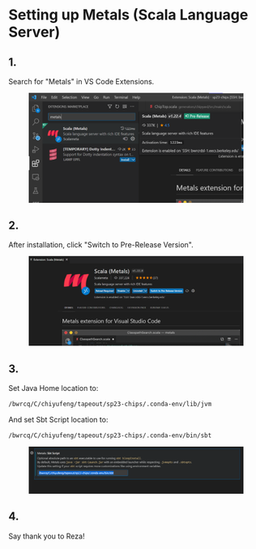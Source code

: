 # Setting up Metals (Scala Language Server)

## 1.&#x20;

Search for "Metals" in VS Code Extensions.

<figure><img src="../.gitbook/assets/image (2).png" alt=""><figcaption></figcaption></figure>

## 2.

After installation, click "Switch to Pre-Release Version".

<figure><img src="../.gitbook/assets/image (1).png" alt=""><figcaption></figcaption></figure>



## 3.&#x20;

Set Java Home location to:

```bash
/bwrcq/C/chiyufeng/tapeout/sp23-chips/.conda-env/lib/jvm
```



And set Sbt Script location to:

```bash
/bwrcq/C/chiyufeng/tapeout/sp23-chips/.conda-env/bin/sbt
```

<figure><img src="../.gitbook/assets/image.png" alt=""><figcaption></figcaption></figure>

## 4.

Say thank you to Reza!
